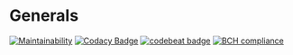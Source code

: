 # Generals

[![Maintainability](https://api.codeclimate.com/v1/badges/27a5ce30a1548cc194ae/maintainability)](https://codeclimate.com/github/C-Alexander/Generals/maintainability)
[![Codacy Badge](https://api.codacy.com/project/badge/Grade/5685d4e4e5f848f8898bfb23b7f55001)](https://www.codacy.com/app/alexander_11/Generals?utm_source=github.com&amp;utm_medium=referral&amp;utm_content=C-Alexander/Generals&amp;utm_campaign=Badge_Grade)
[![codebeat badge](https://codebeat.co/badges/1febfa6c-429f-4a64-a75c-b25372da904c)](https://codebeat.co/projects/github-com-c-alexander-generals-master)
[![BCH compliance](https://bettercodehub.com/edge/badge/C-Alexander/Generals?branch=master)](https://bettercodehub.com/)
